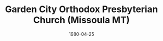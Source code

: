 ---
date: &id001 1980-04-25
end_date: null
location:
  address: Not available
  city: Missoula
  state: MT
minister:
- end: 1986-01-01
  name: Harold McKenzie
  start: 1984-01-01
  type: Pastor
- end: 1988-01-01
  name: Gordon Miller
  start: 1987-01-01
  type: Pastor
- end: 2010-09-24
  name: Ronald McKenzie
  start: 1989-01-01
  type: Pastor
ministers:
- Harold McKenzie
- Gordon Miller
- Ronald McKenzie
name: Garden City Orthodox Presbyterian Church
names:
- end: 1997-01-01
  name: Garden City Orthodox Presbyterian Church
  start: 1980-04-25
- end: 2010-09-24
  name: Cornerstone Orthodox Presbyterian Church
  start: 1997-01-01
origination_date: *id001
raw_data: "MT\tMissoula\nGarden City Orthodox Presbyterian Church  (April 25, 1980-September\
  \ 24, 2010)\n(called Cornerstone Orthodox Presbyterian Church, 1980-1997)\nPastors:\
  \ Harold McKenzie, 1984-86\nGordon Miller, 1987-88\nRonald McKenzie, 1989-2010\n"
received_from: null
states:
- MT
status:
  active: false
  end_date: 2010-09-24
  reason: null
  received_from: null
  withdrawal_to: null
title: Garden City Orthodox Presbyterian Church (Missoula MT)
year_established:
- 1980

---